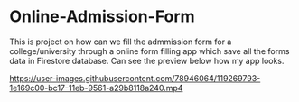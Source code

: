 # Online-Admission-Form
This is project on how can we fill the admmission form for a college/university through a online form filling app which save all the forms data in Firestore database.
Can see the preview below how my app looks.




https://user-images.githubusercontent.com/78946064/119269793-1e169c00-bc17-11eb-9561-a29b8118a240.mp4

